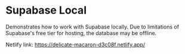 # Supabase Local

Demonstrates how to work with Supabase locally. Due to limitations of Supabase's free tier for hosting, the database may be offline.

Netlify link: https://delicate-macaron-d3c08f.netlify.app/